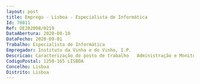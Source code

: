```yaml
--- 
layout: post
title: Emprego - Lisboa - Especialista de Informática
Id: 78811
Ref: OE202008/0219
DataAbertura: 2020-08-10
DataFecho: 2020-09-01
Trabalho: Especialista de Informática
Empregador: Instituto da Vinha e do Vinho, I.P.
Descricao: Caracterização do posto de trabalho   Administração e Monitorização de Bases de Dados   Disponibilização de Indicadores e relatórios via BI   Desenho e exploração de relatórios de Dados BI   Elaborar normas e documentação técnica Aplicabilidade de Standards e boas práticas ao nível do RGPD   Apoio técnico 2ª linha a utilizadores de Sistema de Informação   Suporte mediante a utilização da plataforma de Mantis e GLPI   Elaboração e disponibilização de documentação técnica em XWiki.Considera se, como condição preferencial, possuir experiência em    Administração, monitorização e Suporte tecnológico o Base de Dados   Oracle   SQL Server (Microsoft)   MySql   Desenvolvimento de scripts em SQL   Utilização de Ferramentas de SQL e ETL, Desenho e exploração de relatórios de Dados BI   Business Intelligence  , nomeadamente de ferramentas de Oracle e Microsoft Conhecimentos de   Segurança dos sistemas de Informação  Regulamento geral de Proteção de Dados  Utilização das plataformas OSS (Open Source Software) GLPI e Mantis   Elaboração e disponibilização de documentação técnica em XWiki.Considera se, como condição preferencial, possuir experiência em    Administração, monitorização e Suporte tecnológico o Base de Dados   Oracle   SQL Server (Microsoft)   MySql   Desenvolvimento de scripts em SQL   Utilização de Ferramentas de SQL e ETL, Desenho e exploração de relatórios de Dados BI   Business Intelligence  , nomeadamente de ferramentas de Oracle e Microsoft Conhecimentos de   Segurança dos sistemas de Informação  Regulamento geral de Proteção de Dados  Utilização das plataformas OSS (Open Source Software) GLPI e Mantis   Elaboração e disponibilização de documentação técnica em XWiki.
CodigoPostal: 1250-165 LISBOA
Concelho: Lisboa
Distrito: Lisboa
--- 
```

